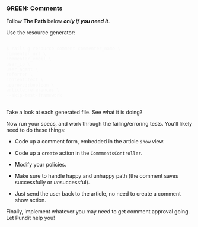 ### GREEN: Comments

Follow **The Path** below ***only if you need it***.

Use the resource generator:

<pre style="color: #f7f7f7">
<code>
$ rails g resource comment commenter_name \
commenter_url \
commenter_email \
user_ip \
user_agent \
referrer \
content:text \
approved:boolean \
article:references \
--skip-test-framework
</code>
</pre>

Take a look at each generated file. See what it is doing?

Now run your specs, and work through the failing/erroring tests. You'll likely need to do these things:

- Code up a comment form, embedded in the article `show` view.

- Code up a `create` action in the `CommmentsController`.

- Modify your policies.

- Make sure to handle happy and unhappy path (the comment saves successfully or *un*successful).

- Just send the user back to the article, no need to create a comment show action.

Finally, implement whatever you may need to get comment approval going. Let Pundit help you!
